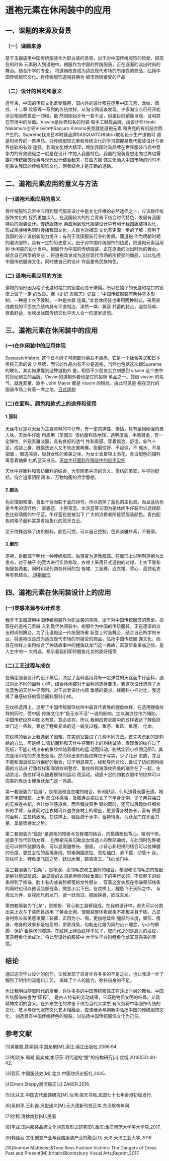 <!DOCTYPE html>
<html>
	<head>
		<meta charset="utf-8">
		<title></title>
	</head>
	<body>
		<H1>道袍元素在休闲装中的应用</H1>
		<h2>一、课题的来源及背景</h2>
		<h3>（一）课题来源</h3>
		  <p>基于玉器店用中国传统服装作为职业装的灵感，出于对中国传统服饰的热爱。把现在的时尚
		元素融入到道袍中。袍服作为中国的传统服装，正在逐渐的淡出时尚的舞台。结合所学的专业，
		将道袍改良成为适应现代市场的所接受的商品，弘扬中国传统服饰文化。将传统服饰道袍转换为
		被市场所接受的产品</p>
		<h3>（二）设计的目的和意义</h3>
		  <p>近年来，中国的传统文化备受瞩目，国内外的设计都在运用中国元素，龙纹、凤纹、十二章
		纹等等一系列的传统纹样。从淘宝网调查发现。许多淘宝店已经开始涉足袍服改良这一领域，虽
		然刚刚起步有一些不足，但是目前销量可观，证明其在市场中的价值。Visvim是世界知名的时装
		和手工鞋履品牌，由设计师Hiroki Nakamura主导Visvim中Sanjuro Kimono夹克就是道袍元素
		和夹克的有机结合而产生的。Supreme找来日本时装品牌SASQUATCHfabrix联名设计生产道袍可
		谓是时尚界的一匹黑马。对传统服饰元素和传统文化的学习把握是现代服装设计与世界接轨的有效
		途径，我国文化博大精深，增加我国时装品牌在世界服装市场中竞争力的有效途径之一就是在设计
		中加入我国特色。我国的服装要想走向世界也需要将传统服饰元素与现代设计结合起来，在西方服
		饰文化涌入中国市场的同时不能丢失我国的传统服饰文化。两者结合才是正确的道路。</p>
		<h2>二、道袍元素应用的意义与方法</h2>
		<h3>(一)道袍元素应用的意义</h3>
		  <p> 将传统服饰元素中应用到现代服装设计中是文化传播的必然途径之一，应该将传统服饰文化的
		探究更加深入，在我国较大的社会背景下结合时代特色，发展有我国特色的服装设计。传统服饰元
		素应用到现代服装设计中有利于我国服装特色化，形成民族特色同时传播我国文化，人民也对祖国
		文化有更深一步的了解；有利于我国的设计设创新能力提升；有利于我国服装行业的发展。而道袍
		作为明朝时期的潮流服饰，具有一定的历史意义。出于对中国传统服饰的热爱，把道袍元素运用到
		休闲装的设计当中。袍服作为中国的传统服装，正在逐渐的淡出时尚的舞台。结合自己所学的专业
		，将道袍改良成为适应现代市场的所接受的商品，以此弘扬中国传统服饰文化，同时使自己的设计
		作品更有民族特色。</p>
		<h3>(二) 道袍元素应用的方法</h3>
		  <p>道袍的廓形因为袖子长度和袖口的宽度而过于繁缛。所以在袖子的长度和袖口的宽度上做了一定
		的改良。据《史记·舆服志》记载：“中国传统服装有两种基本形制，一种是上衣下裳制，一种是衣裳
		连属。”此套休闲装也采用两种制式，采用直线裁剪的平面衣片结构具有平直相连、浑然一体、兼容
		并蓄的特点，造型简单、穿着舒适，反映出我国传统文化中天人合一的道家思想。</p>
		<h2>三、道袍元素在休闲装中的应用</h2>
		<h3>(一)在休闲装中的应用体现</h3>
		  <p>Sasquatchfabrix. 这个日本牌子可能部分朋友不熟悉，它是一个揉合美式和日本传统元素的设
		计品牌，而它的作品内有不少是道袍，当然也包括这次跟Supreme的联名。其实如果提到这种道袍外
		套，相信不少朋友会立刻想到 visvim 这个由中村世纪创立的品牌。Visvim的道袍外套也是它的招牌
		单品之一。凭借 visvim 的名气，就连菲董、歌手 John Mayer 都是 visvim 的粉丝。由此可见道
		袍在现代的服装市场上有着一席之地。<a href="http://www.anyv.net">日式道袍</a></p>
		<h3>(二)在面料、颜色和款式上的选择和使用</h3>
		<h4>1.面料</h4>
		<p>天丝牛仔是以天丝为主要原料的牛仔布，有一定的弹性、挺括，具有坚韧刚强的男人味。天丝牛仔面
		料应用（见图3）雪纺面料质地轻，透明度高，手感轻柔，有一定弹性。外观素雅淡丽，具有良好的透气
		性和垂感。穿着飘逸、舒适，仙气十足。成装上身，既飘逸迷人又不失庄重典雅。耐磨性好、不起球，不
		缩水、不易褶皱 。飘逸凉爽，极具女性的柔美之味，为女士衣着锦上添花。青白配色的辅料寓意着抽象
		化的蓝天白云。<a href="https://detail.vip.com">天丝牛仔面料在服装中的应用实例</a></p>
		<p>天丝牛仔面料和雪纺面料的结合，大有刚柔并济的含义，雪纺的柔软，牛仔的挺括。符合道家阴阳调
		和、万物均衡的哲学思想。</p>
		<h4>2.颜色</h4>
		<p>色彩搭配和谐。青出于蓝而胜于蓝的诗句，所以选择了蓝色的主色调。而且蓝色也是今年的流行色，
		雾霾蓝、小男孩蓝、水洗蓝等又因为是休闲牛仔装所以选择颜色比较晴朗的牛仔蓝。牛仔蓝也是被当下
		广大的消费者所接受服装颜色。青白配色的格子面料寓意着抽象化的蓝天白云。</p>
		<p>至于纹样选择了纺织颜料，颜色可控，可以自己控制，色彩淡雅朴素，不奢靡。</p>
		<h4>3.廓形</h4>
		<p>道袍，是起源于明代一种传统服饰。后演变为道教服饰。在廓形上以明制道袍为出发点，对于袖子
		的宽大进行实验修改，衣襟上采用日式道袍的对襟，上衣下裳和袍服各两套。同时和现代商务休闲的包
		臀裙、工装裤、连衣裙、背心、高领毛衣等有机结合。<a href="http://control.blog.sina.com.cn">
		道袍廓形</a></p>
		<h2>四、道袍元素在休闲装设计上的应用</h2>
		<h3>(一)灵感来源与设计理念</h3>
		<p>我基于玉器店用中国传统服装作为职业装的灵感，出于对中国传统服饰的热爱。把现在的道袍元素融
		入到现代休闲装中。袍服作为中国的传统服装，正在逐渐的淡出时尚的舞台。为了让道袍这一传统服饰重
		新登上时装舞台，结合自己所学的专业，将道袍改良成为适应现代市场的所接受的商品，弘扬中国传统服
		饰文化。而且在纹样上采用结合了神话故事中的鲤鱼跃龙门这一典故，寓意毕业来临之际，是人生中的一
		大机遇，预示着我们即将鲤鱼化龙的美好憧憬</p>
		<h3>(二)工艺过程与成衣</h3>
		<p>在确定服装设计的设计稿后，决定了面料选用具有一定弹性的天丝面牛仔面料，通过对比不同的面料
		小样，结合休闲装对于面料的选择要求。我这次设计选择了水洗蓝色的天丝牛仔面料。对于此套设计内搭
		垂感的要求，经面料小样对比，我选择了垂感较好的雪纺面料面料小样。</p>
		<p>在纹样选用上，选用了中国传统服饰纹样中最具代表性的鲤鱼纹样，在选用鲤鱼纹样的同时，受中国
		传统文化中“鱼无水不活”一说的影响，加以海浪纹作为辅助。中国传统纹样中图必有意，意必吉祥。所以
		我用四套衣服中的纹样表达了鲤鱼跃龙门这一典故，表达了鲤鱼变龙的这一蜕变过程。鱼游、鱼跃、鱼翔、
		化龙。</p>
		<p>在纹样的表达上我遇到了困难，在实训室尝试了几种不同方法。首先考虑到的是刺绣的方法，可是经
		过雪纺面料和天丝牛仔面料上的刺绣试验，发现鱼的纹样过于死板，不能让绣出来的鱼纹样随着模特的运
		动而抖动。刺绣实验小样图见图7。其次是用印花的方法去处理，然而印出来的鱼纹样过于写实，少了几分
		灵韵，并且不能和海浪纹进行很好的融合，过于明显突兀，经和导师讨论，尝试了纺织颜料绘画的方法进
		行鱼纹样和海浪纹的整合，鱼纹样和海浪纹完美的融合在了一起，生动灵活，鱼纹样可以随着模特的运动
		而运动。动感十足的四套衣服中的纹样可以完美的表达出鲤鱼跃龙门这一典故。</p>
		<p>第一套服装为“鱼游”，是袍服和连衣裙的结合。休闲舒适，仙风道骨表露无遗。袍服下半部轻盈，上半
		部立体感强，及膝连衣裙拉长了下半身比例，少了两只袖口的无袖连衣裙，会让你倍感凉爽，而且解放双手
		臂的同时，还可以展现你纤细修长的手臂，与此同时连衣裙可以遮住身材上的瑕疵，更显得身材修长，富有
		质感的面料，立显精致感。在纹样上，鲤鱼游于水中，蓄势待发，为跃龙门在积蓄力量，呈蓄势待发之势。</p>
		<p>第二套服装为“鱼跃”是道袍的短褂与包臀裙的结合，内搭藕粉色背心，精明干练，适着于当代职场女性，
		包臀裙完美勾勒出女性迷人的臀部曲线，与此同时包臀裙还可以修饰腿部线条，可以显得腿修长、细直。
		小背心和短褂的结合可以拉伸腿的长度，更显女性的高挑身段。短褂胸围宽松、宽松袖口、紧下摆，动感十
		足。在纹样上，鲤鱼呈飞跃之势，跃出水面，踏浪直去，飞向龙门中。</p>
		<p>第三套服装为“鱼翔”，是袍服、高领毛衣和工装裤的结合。袍服和高领毛衣的搭配是绝对能显瘦的。
		最显瘦的衣领是两侧领线垂直向下的平行衣领。不仅脖子的线条得到了修饰，脸上有肉或者脸颊宽的女性朋友
		，穿着这套衣服在修饰颈部线条的同时也可以微调脸部线条，微显小尖下巴。在纹样上，鲤鱼飞于天际之中，
		与青云为伴，目视咫尺的龙门，欲一跃而过，脱胎换骨，欲成真龙。</p>
		<p>第四套服装为“化龙”，是短褂、背心和工装裤组成。在我的设计中，首先可以分割出来上衣与下装而且运用
		了黄金比例，使服装整体看起来不死板并且干练，凸显身材修长和美感束脚工装裤，正因为小、细，更加地延伸
		腿部的长度，塑形、瘦身、修身的效果都是极高的，寥寥线条，勾勒出化繁为简的设计理念，小小的裤脚，保护
		着易伤的脚踝。在纹样上鲤鱼纹样不见了，取而代之的是肩头的龙纹，寓意鲤鱼化龙成功，将此套设计的服装中
		大学生毕业时鲤鱼化龙寓意完美的表达。</p>
		<h2>结论</h2>
		<p>通过这次毕业设计的创作，让我发现了自身许许多多的不足之处，也让我进一步了解到了制作的流程和工艺，
		锻炼了个人的能力，弥补自身的不足。</p>
		<p>也让我明白随着时代的发展，许许多多的中国传统服饰正在淡出时尚的舞台。中国传统服饰被誉为“国粹”，
		是古人特有的劳动成果，它既是物质文明的结晶，又具精神文明的含义。在外来文化的冲击下作为当代大学生
		有义务将中华服饰传统的文化、艺术与现代服饰文化艺术相融合，应该继承与创新中弘扬中国的传统服饰文化，
		创造具有中国传统特色的服装，以弘扬中国传统服饰文化为己任。</p>
		<h2>参考文献</h2>
		<p>[1]黄能馥,陈娟娟.中国龙袍[M].漓江:漓江出版社,2006:94.</p>
		<p>[2]胡晓东,周易,吴奕成,崔莎莎.明代道袍“摆”的结构研究[J].丝绸,2016(53):40-42.</p>
		<p>[3]袁仄.中国服装史[M].北京:中国纺织出版社,2005.</p>
		<p>[4]Emon.Steppy潮流周志[J].ZAKER,2016.</p>
		<p>[5]沈从文.中国古代服饰研究[M].台湾:南天书局,民国七十七年香港初版发行.</p>
		<p>[6]吴树平,王利器.风俗通义[M].元大德新刊校正本,东汉献帝年间.</p>
		<p>[7]徐柯.清稗类抄[M].民国</p>
		<p>[8]李成.国内服装品牌文化创意及形式研究[D].重庆:重庆师范大学美术学院,2017.</p>
		<p>[9]韩佳丽.文化创意产业与我国服装产业的融合[D].天津:天津工业大学,2016.</p>
		<p>[10]Andrew Matthews&Tony Ross.Fashion Victims: The Dangers of Dress 
		Past and  Present[M].britain:Bloomsbury Visual Arts;Reprint,2017.</p>
	</body>
</html>